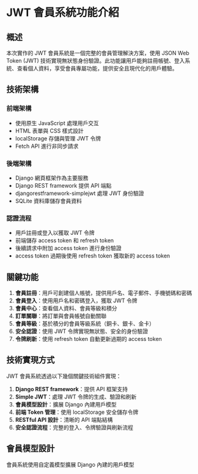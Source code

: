 # JWT 會員系統功能介紹

## 概述

本次實作的 JWT 會員系統是一個完整的會員管理解決方案，使用 JSON Web Token (JWT) 技術實現無狀態身份驗證。此功能讓用戶能夠註冊帳號、登入系統、查看個人資料，享受會員專屬功能，提供安全且現代化的用戶體驗。


## 技術架構

### 前端架構
- 使用原生 JavaScript 處理用戶交互
- HTML 表單與 CSS 樣式設計
- localStorage 存儲與管理 JWT 令牌
- Fetch API 進行非同步請求

### 後端架構
- Django 網頁框架作為主要服務
- Django REST framework 提供 API 端點
- djangorestframework-simplejwt 處理 JWT 身份驗證
- SQLite 資料庫儲存會員資料

### 認證流程
- 用戶註冊或登入以獲取 JWT 令牌
- 前端儲存 access token 和 refresh token
- 後續請求中附加 access token 進行身份驗證
- access token 過期後使用 refresh token 獲取新的 access token

## 關鍵功能

1. **會員註冊**：用戶可創建個人帳號，提供用戶名、電子郵件、手機號碼和密碼
2. **會員登入**：使用用戶名和密碼登入，獲取 JWT 令牌
3. **會員中心**：查看個人資料、會員等級和積分
4. **訂單關聯**：將訂單與會員帳號自動關聯
5. **會員等級**：基於積分的會員等級系統（銅卡、銀卡、金卡）
6. **安全認證**：使用 JWT 令牌實現無狀態、安全的身份驗證
7. **令牌刷新**：使用 refresh token 自動更新過期的 access token

## 技術實現方式

JWT 會員系統透過以下幾個關鍵技術組件實現：

1. **Django REST framework**：提供 API 框架支持
2. **Simple JWT**：處理 JWT 令牌的生成、驗證和刷新
3. **會員模型設計**：擴展 Django 內建用戶模型
4. **前端 Token 管理**：使用 localStorage 安全儲存令牌
5. **RESTful API 設計**：清晰的 API 端點結構
6. **安全認證流程**：完整的登入、令牌驗證與刷新流程

## 會員模型設計

會員系統使用自定義模型擴展 Django 內建的用戶模型

